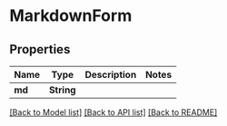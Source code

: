 # MarkdownForm

## Properties

Name | Type | Description | Notes
------------ | ------------- | ------------- | -------------
**md** | **String** |  | 

[[Back to Model list]](../README.md#documentation-for-models) [[Back to API list]](../README.md#documentation-for-api-endpoints) [[Back to README]](../README.md)


